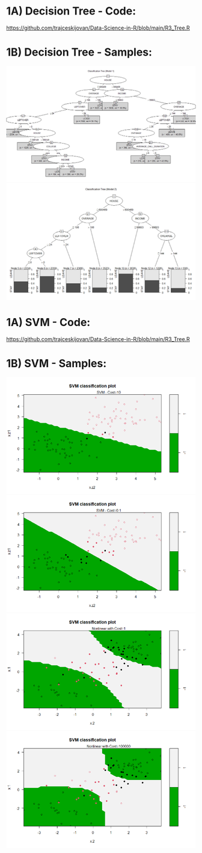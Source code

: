 # 1A) Decision Tree - Code:
https://github.com/trajceskijovan/Data-Science-in-R/blob/main/R3_Tree.R

# 1B) Decision Tree - Samples:
![](samples/Tree1.png)
![](samples/Tree2.png)

# 1A) SVM - Code:
https://github.com/trajceskijovan/Data-Science-in-R/blob/main/R3_Tree.R

# 1B) SVM - Samples:
![](samples/SVM1.png)
![](samples/SVM2.png)
![](samples/SVM3.png)
![](samples/SVM4.png)
